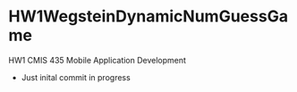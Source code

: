 # HW1WegsteinDynamicNumGuessGame
HW1 CMIS 435 Mobile Application Development
- Just inital commit in progress 
